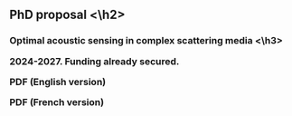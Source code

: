 <h2> PhD proposal <\h2>

<h3> Optimal acoustic sensing in complex scattering media <\h3>

2024-2027. Funding already secured.

PDF (English version)

PDF (French version)
